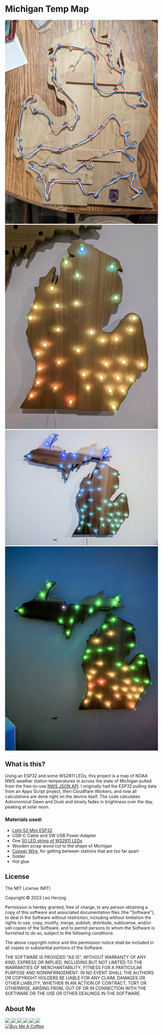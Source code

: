 # Michigan Temp Map

![Wiring up the map](https://raw.githubusercontent.com/leoherzog/michigan-temp-map/master/img/1.jpg)
![Lower peninsula done with a nice spring gradient between southern and northern Michigan](https://raw.githubusercontent.com/leoherzog/michigan-temp-map/master/img/2.jpg)
![A cool day across the state with a newly completed map](https://raw.githubusercontent.com/leoherzog/michigan-temp-map/master/img/3.jpg)
![An evening shot showing the contrast between colors](https://raw.githubusercontent.com/leoherzog/michigan-temp-map/master/img/4.jpg)

## What is this?

Using an ESP32 and some WS2811 LEDs, this project is a map of NOAA NWS weather station temperatures in across the state of Michigan pulled from the free-to-use [NWS JSON API](https://www.weather.gov/documentation/services-web-api). I originally had the ESP32 pulling data from an Apps Script project, then Cloudflare Workers, and now all calculations are done right on the device itself. The code calculates Astronomical Dawn and Dusk and slowly fades in brightness over the day, peaking at solar noon.

### Materials used:

- [Lolin S2 Mini ESP32](https://www.aliexpress.us/item/3256802958877264.html)
- USB-C Cable and 5W USB Power Adapter
- One [50 LED string of WS2811 LEDs](https://www.amazon.com/gp/product/B01AG923GI/)
- Wooden scrap wood cut to the shape of Michigan
- [Copper Wire](https://www.amazon.com/gp/product/B08JPLRXRK/), for getting between stations that are too far apart
- Solder
- Hot glue

## License

The MIT License (MIT)

Copyright © 2023 Leo Herzog

Permission is hereby granted, free of charge, to any person obtaining a copy of this software and associated documentation files (the "Software"), to deal in the Software without restriction, including without limitation the rights to use, copy, modify, merge, publish, distribute, sublicense, and/or sell copies of the Software, and to permit persons to whom the Software is furnished to do so, subject to the following conditions:

The above copyright notice and this permission notice shall be included in all copies or substantial portions of the Software.

THE SOFTWARE IS PROVIDED "AS IS", WITHOUT WARRANTY OF ANY KIND, EXPRESS OR IMPLIED, INCLUDING BUT NOT LIMITED TO THE WARRANTIES OF MERCHANTABILITY, FITNESS FOR A PARTICULAR PURPOSE AND NONINFRINGEMENT. IN NO EVENT SHALL THE AUTHORS OR COPYRIGHT HOLDERS BE LIABLE FOR ANY CLAIM, DAMAGES OR OTHER LIABILITY, WHETHER IN AN ACTION OF CONTRACT, TORT OR OTHERWISE, ARISING FROM, OUT OF OR IN CONNECTION WITH THE SOFTWARE OR THE USE OR OTHER DEALINGS IN THE SOFTWARE.

## About Me

<a href="https://herzog.tech/" target="_blank">
  <img src="https://herzog.tech/signature/link.svg.png" width="32px" />
</a>
<a href="https://twitter.com/xd1936" target="_blank">
  <img src="https://herzog.tech/signature/twitter.svg.png" width="32px" />
</a>
<a href="https://github.com/leoherzog" target="_blank">
  <img src="https://herzog.tech/signature/github.svg.png" width="32px" />
</a>
<a href="https://keybase.io/leoherzog" target="_blank">
  <img src="https://herzog.tech/signature/keybase.svg.png" width="32px" />
</a>
<a href="https://www.linkedin.com/in/leoherzog" target="_blank">
  <img src="https://herzog.tech/signature/linkedin.svg.png" width="32px" />
</a>
<a href="https://hope.edu/directory/people/herzog-leo/" target="_blank">
  <img src="https://herzog.tech/signature/anchor.svg.png" width="32px" />
</a>
<br />
<a href="https://www.buymeacoffee.com/leoherzog" target="_blank">
  <img src="https://cdn.buymeacoffee.com/buttons/lato-black.png" alt="Buy Me A Coffee" width="217px" />
</a>
